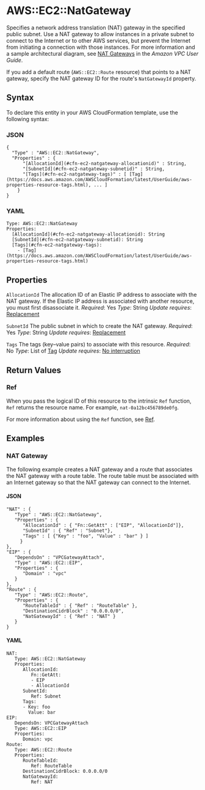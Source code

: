 # AWS::EC2::NatGateway<a name="aws-resource-ec2-natgateway"></a>

Specifies a network address translation \(NAT\) gateway in the specified public subnet\. Use a NAT gateway to allow instances in a private subnet to connect to the Internet or to other AWS services, but prevent the Internet from initiating a connection with those instances\. For more information and a sample architectural diagram, see [NAT Gateways](https://docs.aws.amazon.com/vpc/latest/userguide/vpc-nat-gateway.html) in the *Amazon VPC User Guide*\.

If you add a default route \(`AWS::EC2::Route` resource\) that points to a NAT gateway, specify the NAT gateway ID for the route's `NatGatewayId` property\.

## Syntax<a name="aws-resource-ec2-natgateway-syntax"></a>

To declare this entity in your AWS CloudFormation template, use the following syntax:

### JSON<a name="aws-resource-ec2-natgateway-syntax.json"></a>

```
{
  "Type" : "AWS::EC2::NatGateway",
  "Properties" : {
      "[AllocationId](#cfn-ec2-natgateway-allocationid)" : String,
      "[SubnetId](#cfn-ec2-natgateway-subnetid)" : String,
      "[Tags](#cfn-ec2-natgateway-tags)" : [ [Tag](https://docs.aws.amazon.com/AWSCloudFormation/latest/UserGuide/aws-properties-resource-tags.html), ... ]
    }
}
```

### YAML<a name="aws-resource-ec2-natgateway-syntax.yaml"></a>

```
Type: AWS::EC2::NatGateway
Properties:
  [AllocationId](#cfn-ec2-natgateway-allocationid): String
  [SubnetId](#cfn-ec2-natgateway-subnetid): String
  [Tags](#cfn-ec2-natgateway-tags):
    - [Tag](https://docs.aws.amazon.com/AWSCloudFormation/latest/UserGuide/aws-properties-resource-tags.html)
```

## Properties<a name="aws-resource-ec2-natgateway-properties"></a>

`AllocationId`  <a name="cfn-ec2-natgateway-allocationid"></a>
The allocation ID of an Elastic IP address to associate with the NAT gateway\. If the Elastic IP address is associated with another resource, you must first disassociate it\.
*Required*: Yes
*Type*: String
*Update requires*: [Replacement](https://docs.aws.amazon.com/AWSCloudFormation/latest/UserGuide/using-cfn-updating-stacks-update-behaviors.html#update-replacement)

`SubnetId`  <a name="cfn-ec2-natgateway-subnetid"></a>
The public subnet in which to create the NAT gateway\.
*Required*: Yes
*Type*: String
*Update requires*: [Replacement](https://docs.aws.amazon.com/AWSCloudFormation/latest/UserGuide/using-cfn-updating-stacks-update-behaviors.html#update-replacement)

`Tags`  <a name="cfn-ec2-natgateway-tags"></a>
The tags \(key–value pairs\) to associate with this resource\.
*Required*: No
*Type*: List of [Tag](https://docs.aws.amazon.com/AWSCloudFormation/latest/UserGuide/aws-properties-resource-tags.html)
*Update requires*: [No interruption](https://docs.aws.amazon.com/AWSCloudFormation/latest/UserGuide/using-cfn-updating-stacks-update-behaviors.html#update-no-interrupt)

## Return Values<a name="aws-resource-ec2-natgateway-return-values"></a>

### Ref<a name="aws-resource-ec2-natgateway-return-values-ref"></a>

When you pass the logical ID of this resource to the intrinsic `Ref` function, `Ref` returns the resource name\. For example, `nat-0a12bc456789de0fg`\.

For more information about using the `Ref` function, see [Ref](https://docs.aws.amazon.com/AWSCloudFormation/latest/UserGuide/intrinsic-function-reference-ref.html)\.

## Examples<a name="aws-resource-ec2-natgateway--examples"></a>

### NAT Gateway<a name="aws-resource-ec2-natgateway--examples--NAT_Gateway"></a>

The following example creates a NAT gateway and a route that associates the NAT gateway with a route table\. The route table must be associated with an Internet gateway so that the NAT gateway can connect to the Internet\.

#### JSON<a name="aws-resource-ec2-natgateway--examples--NAT_Gateway--json"></a>

```
"NAT" : {
   "Type" : "AWS::EC2::NatGateway",
   "Properties" : {
      "AllocationId" : { "Fn::GetAtt" : ["EIP", "AllocationId"]},
      "SubnetId" : { "Ref" : "Subnet"},
      "Tags" : [ {"Key" : "foo", "Value" : "bar" } ]
     }
},
"EIP" : {
   "DependsOn" : "VPCGatewayAttach",
   "Type" : "AWS::EC2::EIP",
   "Properties" : {
      "Domain" : "vpc"
   }
},
"Route" : {
   "Type" : "AWS::EC2::Route",
   "Properties" : {
      "RouteTableId" : { "Ref" : "RouteTable" },
      "DestinationCidrBlock" : "0.0.0.0/0",
      "NatGatewayId" : { "Ref" : "NAT" }
   }
}
```

#### YAML<a name="aws-resource-ec2-natgateway--examples--NAT_Gateway--yaml"></a>

```
NAT:
   Type: AWS::EC2::NatGateway
   Properties:
      AllocationId:
         Fn::GetAtt:
         - EIP
         - AllocationId
      SubnetId:
         Ref: Subnet
      Tags:
      - Key: foo
        Value: bar
EIP:
   DependsOn: VPCGatewayAttach
   Type: AWS::EC2::EIP
   Properties:
      Domain: vpc
Route:
   Type: AWS::EC2::Route
   Properties:
      RouteTableId:
         Ref: RouteTable
      DestinationCidrBlock: 0.0.0.0/0
      NatGatewayId:
         Ref: NAT
```
